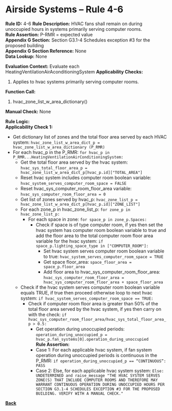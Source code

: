 # Airside Systems – Rule 4-6

**Rule ID:** 4-6
**Rule Description:** HVAC fans shall remain on during unoccupied hours in systems primarily serving computer rooms.  
**Rule Assertion:** P-RMR = expected value                                           
**Appendix G Section:** Section G3.1-4 Schedules exception #3 for the proposed building  
**Appendix G Section Reference:** None  
**Data Lookup:** None

**Evaluation Context:** Evaluate each HeatingVentilationAirAconditioningSystem 
**Applicability Checks:** 

1. Applies to hvac systems primarily serving computer rooms.

**Function Call:** 

1. hvac_zone_list_w_area_dictionary()

**Manual Check:** None  
 
**Rule Logic:**  
**Applicability Check 1:** 
- Get dictionary list of zones and the total floor area served by each HVAC system: `hvac_zone_list_w_area_dict_p = hvac_zone_list_w_area_dictionary (P_RMR)`
- For each hvac_p in the P_RMR: `for hvac_p in P_RMR...HeatingVentilationAirConditioningSystem:`
    - Get the total floor area served by the hvac system: `hvac_sys_total_floor_area_p = hvac_zone_list_w_area_dict_p[hvac_p.id]["TOTAL_AREA"]`
    - Reset hvac system includes computer room boolean variable: `hvac_system_serves_computer_room_space = FALSE` 
    - Reset hvac_sys_computer_room_floor_area variable: `hvac_sys_computer_room_floor_area = 0`
    - Get list of zones served by hvac_p: `hvac_zone_list_p = hvac_zone_list_w_area_dict_p[hvac_p.id]["ZONE_LIST"]`
    - For each zone_p in hvac_zone_list_p: `for zone_p in hvac_zone_list_p:`
        - For each space in zone: `for space_p in zone_p.Spaces:`        
            - Check if space is of type computer room, if yes then set the hvac system has computer room boolean variable to true and add the floor area to the total computer room floor area variable for the hvac system: `if space_p.lighting_space_type in ["COMPUTER_ROOM"]:`
                - Set hvac system serves computer room boolean variable to true: `hvac_system_serves_computer_room_space = TRUE`
                - Get space floor_area: `space_floor_area = space_p.floor_area`
                - Add floor area to hvac_sys_computer_room_floor_area: `hvac_sys_computer_room_floor_area = hvac_sys_computer_room_floor_area + space_floor_area`   
    - Check if the hvac system serves computer room boolean variable equals TRUE, if true then proceed otherwise loop to next hvac system: `if hvac_system_serves_computer_room_space == TRUE:`
        - Check if computer room floor area is greater than 50% of the total floor area served by the hvac system, if yes then carry on with the check: `if hvac_sys_computer_room_floor_area/hvac_sys_total_floor_area_p > 0.5:`             
            - Get operation during unoccupied periods: `operation_during_unoccupied_p = hvac_p.fan_systems[0].operation_during_unoccupied`  
            **Rule Assertion:**
            - Case 1: For each applicable hvac system, if fan system operation during unoccupied periods is continuous in the P_RMR: `if operation_during_unoccupied_p == “CONTINUOUS”: PASS`
            - Case 2: Else, for each applicable hvac system system: `Else: UNDETERMINED and raise_message "THE HVAC SYSTEM SERVES ZONE(S) THAT INCLUDE COMPUTER ROOMS AND THEREFORE MAY WARRANT CONTINUOUS OPERATION DURING UNOCCUPIED HOURS PER SECTION G3.1-4 SCHEDULES EXCEPTION #3 FOR THE PROPOSED BUILDING. VERIFY WITH A MANUAL CHECK." `

**[Back](../_toc.md)**